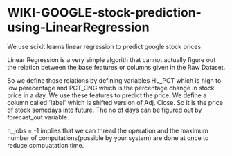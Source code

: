 # WIKI-GOOGLE-stock-prediction-using-LinearRegression
We use scikit learns linear regression to predict google stock prices

Linear Regression is a very simple algorith that cannot actually figure out  the relation between the base features or columns given in the Raw Dataset.

So we define those relations by defining variables  HL_PCT which is high to low perecentage and PCT_CNG which is the percentage change in stock price in a day.
We use these features to predict the price.
We define a column called 'label' which is shifted version of Adj. Close. So it is the price of stock somedays into future. The no of days can be figured out by forecast_out variable.

n_jobs = -1 implies that we can thread the operation and the maximum number of computations(possible by your system) are done at once to reduce compuatation time.
